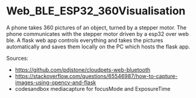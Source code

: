 # Web_BLE_ESP32_360Visualisation
A phone takes 360 pictures of an object, turned by a stepper motor.
The phone communicates with the stepper motor driven by a esp32 over web ble.
A flask web app controls everything and takes the pictures automatically and saves them locally on the PC which hosts the flask app.






Sources:
* https://github.com/pdjstone/cloudpets-web-bluetooth 
* https://stackoverflow.com/questions/65546987/how-to-capture-images-using-opencv-and-flask
* codesandbox mediacapture for focusMode and ExposureTime
